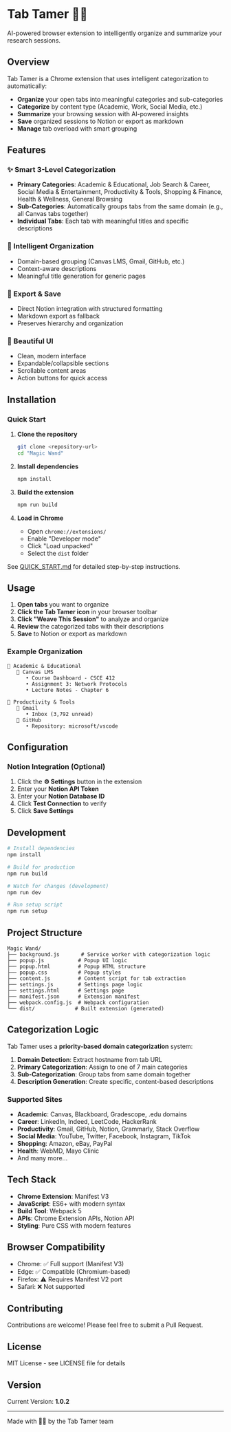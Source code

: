 # Tab Tamer 🧙‍♂️

AI-powered browser extension to intelligently organize and summarize your research sessions.

## Overview

Tab Tamer is a Chrome extension that uses intelligent categorization to automatically:
- **Organize** your open tabs into meaningful categories and sub-categories
- **Categorize** by content type (Academic, Work, Social Media, etc.)
- **Summarize** your browsing session with AI-powered insights
- **Save** organized sessions to Notion or export as markdown
- **Manage** tab overload with smart grouping

## Features

### ✨ Smart 3-Level Categorization
- **Primary Categories**: Academic & Educational, Job Search & Career, Social Media & Entertainment, Productivity & Tools, Shopping & Finance, Health & Wellness, General Browsing
- **Sub-Categories**: Automatically groups tabs from the same domain (e.g., all Canvas tabs together)
- **Individual Tabs**: Each tab with meaningful titles and specific descriptions

### 🎯 Intelligent Organization
- Domain-based grouping (Canvas LMS, Gmail, GitHub, etc.)
- Context-aware descriptions
- Meaningful title generation for generic pages

### 💾 Export & Save
- Direct Notion integration with structured formatting
- Markdown export as fallback
- Preserves hierarchy and organization

### 🎨 Beautiful UI
- Clean, modern interface
- Expandable/collapsible sections
- Scrollable content areas
- Action buttons for quick access

## Installation

### Quick Start

1. **Clone the repository**
   ```bash
   git clone <repository-url>
   cd "Magic Wand"
   ```

2. **Install dependencies**
   ```bash
   npm install
   ```

3. **Build the extension**
   ```bash
   npm run build
   ```

4. **Load in Chrome**
   - Open `chrome://extensions/`
   - Enable "Developer mode"
   - Click "Load unpacked"
   - Select the `dist` folder

See [QUICK_START.md](QUICK_START.md) for detailed step-by-step instructions.

## Usage

1. **Open tabs** you want to organize
2. **Click the Tab Tamer icon** in your browser toolbar
3. **Click "Weave This Session"** to analyze and organize
4. **Review** the categorized tabs with their descriptions
5. **Save** to Notion or export as markdown

### Example Organization

```
📁 Academic & Educational
   📂 Canvas LMS
      • Course Dashboard - CSCE 412
      • Assignment 3: Network Protocols
      • Lecture Notes - Chapter 6

📁 Productivity & Tools
   📂 Gmail
      • Inbox (3,792 unread)
   📂 GitHub
      • Repository: microsoft/vscode
```

## Configuration

### Notion Integration (Optional)

1. Click the **⚙️ Settings** button in the extension
2. Enter your **Notion API Token**
3. Enter your **Notion Database ID**
4. Click **Test Connection** to verify
5. Click **Save Settings**

## Development

```bash
# Install dependencies
npm install

# Build for production
npm run build

# Watch for changes (development)
npm run dev

# Run setup script
npm run setup
```

## Project Structure

```
Magic Wand/
├── background.js       # Service worker with categorization logic
├── popup.js           # Popup UI logic
├── popup.html         # Popup HTML structure
├── popup.css          # Popup styles
├── content.js         # Content script for tab extraction
├── settings.js        # Settings page logic
├── settings.html      # Settings page
├── manifest.json      # Extension manifest
├── webpack.config.js  # Webpack configuration
└── dist/             # Built extension (generated)
```

## Categorization Logic

Tab Tamer uses a **priority-based domain categorization** system:

1. **Domain Detection**: Extract hostname from tab URL
2. **Primary Categorization**: Assign to one of 7 main categories
3. **Sub-Categorization**: Group tabs from same domain together
4. **Description Generation**: Create specific, content-based descriptions

### Supported Sites

- **Academic**: Canvas, Blackboard, Gradescope, .edu domains
- **Career**: LinkedIn, Indeed, LeetCode, HackerRank
- **Productivity**: Gmail, GitHub, Notion, Grammarly, Stack Overflow
- **Social Media**: YouTube, Twitter, Facebook, Instagram, TikTok
- **Shopping**: Amazon, eBay, PayPal
- **Health**: WebMD, Mayo Clinic
- And many more...

## Tech Stack

- **Chrome Extension**: Manifest V3
- **JavaScript**: ES6+ with modern syntax
- **Build Tool**: Webpack 5
- **APIs**: Chrome Extension APIs, Notion API
- **Styling**: Pure CSS with modern features

## Browser Compatibility

- Chrome: ✅ Full support (Manifest V3)
- Edge: ✅ Compatible (Chromium-based)
- Firefox: ⚠️ Requires Manifest V2 port
- Safari: ❌ Not supported

## Contributing

Contributions are welcome! Please feel free to submit a Pull Request.

## License

MIT License - see LICENSE file for details

## Version

Current Version: **1.0.2**

---

Made with 🧙‍♂️ by the Tab Tamer team